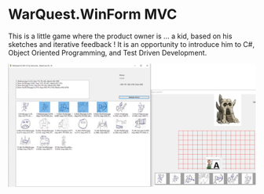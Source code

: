 # WarQuest.WinForm MVC
This is a little game where the product owner is ... a kid, based on his sketches and iterative feedback !
It is an opportunity to introduce him to C#, Object Oriented Programming, and Test Driven Development.


![Splash-Screen.png](https://raw.githubusercontent.com/thavo/WarQuest.WinFormMVC/master/Resources/Splash-Screen.png)
